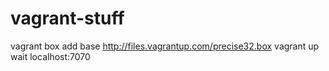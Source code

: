 vagrant-stuff
=============
vagrant box add base http://files.vagrantup.com/precise32.box
vagrant up
wait
localhost:7070
